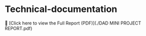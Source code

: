 # Technical-documentation
📄 [Click here to view the Full Report (PDF)](./DAD MINI PROJECT REPORT.pdf)
